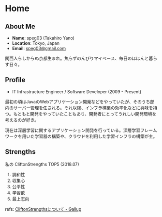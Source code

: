 # Home

## About Me

* **Name**: speg03 (Takahiro Yano)
* **Location**: Tokyo, Japan
* **Email**: [speg03@gmail.com](mailto:speg03@gmail.com)

関西人らしからぬ京都生まれ。焦らずのんびりマイペース、毎日のほほんと暮らす日々。

## Profile

* IT Infrastructure Engineer / Software Developer (2009 - Present)

最初の頃はJavaのWebアプリケーション開発などをやっていたが、そのうち部内のサーバー管理を任される。それ以降、インフラ構築の効率化などに興味を持つ。もともと開発をやっていたこともあり、開発者にとってうれしい開発環境を考えるのが好き。

現在は深層学習に関するアプリケーション開発を行っている。深層学習フレームワークを用いた学習器の構築や、クラウドを利用した学習インフラの構築が主。

## Strengths

私の CliftonStrengths TOP5 (2018.07)

1. 調和性
1. 収集心
1. 公平性
1. 学習欲
1. 最上志向

refs: [CliftonStrengthsについて - Gallup](https://www.gallup.com/cliftonstrengths/ja/)
